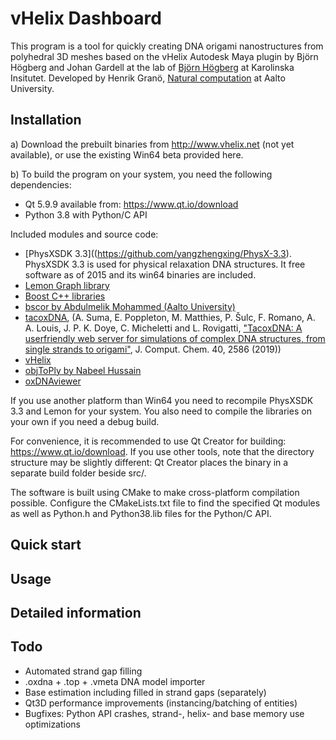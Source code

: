 # vHelix Dashboard
This program is a tool for quickly creating DNA origami nanostructures from polyhedral 3D meshes based on the vHelix Autodesk Maya plugin by Björn Högberg and Johan Gardell at the lab of [Björn Högberg](http://www.hogberglab.net/) at Karolinska Insitutet.
Developed by Henrik Granö, [Natural computation](https://research.cs.aalto.fi/nc/) at Aalto University.

## Installation

a) Download the prebuilt binaries from http://www.vhelix.net (not yet available), or use the existing Win64 beta provided here.

b) To build the program on your system, you need the following dependencies:

- Qt 5.9.9 available from: https://www.qt.io/download
- Python 3.8 with Python/C API

Included modules and source code:
- [PhysXSDK 3.3]((https://github.com/yangzhengxing/PhysX-3.3). PhysXSDK 3.3 is used for physical relaxation DNA structures. It free software as of 2015 and its win64 binaries are included.
- [Lemon Graph library](https://lemon.cs.elte.hu/trac/lemon)
- [Boost C++ libraries](https://www.boost.org/)
- [bscor by Abdulmelik Mohammed (Aalto University)](https://github.com/mohamma1/bscor)
- [tacoxDNA](https://github.com/lorenzo-rovigatti/tacoxDNA),  (A. Suma, E. Poppleton, M. Matthies, P. Šulc, F. Romano, A. A. Louis, J. P. K. Doye, C. Micheletti and L. Rovigatti, ["TacoxDNA: A userfriendly web server for simulations of complex DNA structures, from single strands to origami"](https://doi.org/10.1002/jcc.26029), J. Comput. Chem. 40, 2586 (2019))
- [vHelix](http://www.vhelix.net)
- [objToPly by Nabeel Hussain](https://github.com/nabeel3133/file-converter-.obj-to-.ply)
- [oxDNAviewer](https://github.com/sulcgroup/oxdna-viewer)

If you use another platform than Win64 you need to recompile PhysXSDK 3.3 and Lemon for your system. You also need to compile the libraries on your own if you need a debug build.

For convenience, it is recommended to use Qt Creator for building: https://www.qt.io/download. If you use other tools, note that the directory structure may be slightly different: Qt Creator places the binary in a separate build folder beside src/.

The software is built using CMake to make cross-platform compilation possible. Configure the CMakeLists.txt file to find the specified Qt modules as well as Python.h and Python38.lib files for the Python/C API.

## Quick start

## Usage

## Detailed information

## Todo

- Automated strand gap filling
- .oxdna + .top + .vmeta DNA model importer
- Base estimation including filled in strand gaps (separately)
- Qt3D performance improvements (instancing/batching of entities)
- Bugfixes: Python API crashes, strand-, helix- and base memory use optimizations

